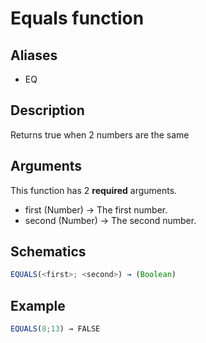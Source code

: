 # Equals function

## Aliases

- EQ

## Description

Returns true when 2 numbers are the same

## Arguments

This function has 2 **required** arguments.

- first (Number) → The first number.
- second (Number) → The second number.

## Schematics

```js
EQUALS(<first>; <second>) → (Boolean)
```

## Example

```js
EQUALS(8;13) → FALSE
```
